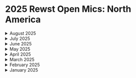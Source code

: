 # 2025 Rewst Open Mics: North America

<details>

<summary>August 2025</summary>

[august-8-2025-automating-license-purchase-requests-via-teams.md](august-8-2025-automating-license-purchase-requests-via-teams.md "mention")

[august-1-2025.md](august-1-2025.md "mention")

</details>

<details>

<summary>July 2025</summary>

[july-25-2025-how-to-streamline-your-automations-with-organization-tags.md](july-25-2025-how-to-streamline-your-automations-with-organization-tags.md "mention")

[july-18-2025-mastering-ms-teams-automations.md](july-18-2025-mastering-ms-teams-automations.md "mention")

[july-11-2025-a-fedex-automation-that-delivers.md](july-11-2025-a-fedex-automation-that-delivers.md "mention")

[july-4-2025-the-value-of-learning-with-a-noob-mindset.md](july-4-2025-the-value-of-learning-with-a-noob-mindset.md "mention")

</details>

<details>

<summary>June 2025</summary>

[june-27-2025-the-big-news-from-flow-2025.md](june-27-2025-the-big-news-from-flow-2025.md "mention")

[june-20-2025-the-psa-automations-that-quietly-saves-hours-every-week.md](june-20-2025-the-psa-automations-that-quietly-saves-hours-every-week.md "mention")

[june-13-2025-build-peace-of-mind-into-your-automation-stack-with-this-setup.md](june-13-2025-build-peace-of-mind-into-your-automation-stack-with-this-setup.md "mention")

[june-6-2025-auto-assign-connectwise-tickets.md](june-6-2025-auto-assign-connectwise-tickets.md "mention")

</details>

<details>

<summary>May 2025</summary>

[may-30-2025-inside-a-new-partners-first-workflow.md](may-30-2025-inside-a-new-partners-first-workflow.md "mention")

[may-23-2025.md](may-23-2025.md "mention")

[may-16-2025-secure-your-help-desk-with-face-match-automation.md](../../rewst-open-mics-north-america/2025-roc-open-mics/may-16-2025-secure-your-help-desk-with-face-match-automation.md "mention")

[may-9-2025-no-webhook-no-problem-automating-microsoft-bookings-with-emails.md](../../rewst-open-mics-north-america/2025-roc-open-mics/may-9-2025-no-webhook-no-problem-automating-microsoft-bookings-with-emails.md "mention")

[may-2-2025-how-one-trick-tamed-this-workflow-builders-chaos.md](../../rewst-open-mics-north-america/2025-roc-open-mics/may-2-2025-how-one-trick-tamed-this-workflow-builders-chaos.md "mention")

</details>

<details>

<summary>April 2025</summary>

[april-25-2025-from-guesswork-to-gold-automating-client-profitability-with-precision.md](april-25-2025-from-guesswork-to-gold-automating-client-profitability-with-precision.md "mention")

[april-11-2025.md](april-11-2025.md "mention")

[april-4-2025-powershell-in-rewst-preview.md](april-4-2025-powershell-in-rewst-preview.md "mention")

</details>

<details>

<summary>March 2025</summary>

[march-7-2025-microsoft-now-auditing-p1-licenses-usage.md](march-7-2025-microsoft-now-auditing-p1-licenses-usage.md "mention")

[march-14-2025-an-m365-special-workflows-that-focus-on-microsoft-365.md](march-14-2025-an-m365-special-workflows-that-focus-on-microsoft-365.md "mention")

[march-21-2025-showing-the-first-workflow-we-ever-made.md](march-21-2025-showing-the-first-workflow-we-ever-made.md "mention")

[march-28-2025-how-little-changes-and-small-updates-bring-big-value.md](march-28-2025-how-little-changes-and-small-updates-bring-big-value.md "mention")

</details>

<details>

<summary>February 2025</summary>

[february-7-2025-its-official-rewst-now-supports-agent-smith.md](february-7-2025-its-official-rewst-now-supports-agent-smith.md "mention")

[february-14-2025-valentines-day-edition.md](february-14-2025-valentines-day-edition.md "mention")

[february-21-2025-live-from-right-of-boom-2025-its-the-weekly-roc-open-mic.md](february-21-2025-live-from-right-of-boom-2025-its-the-weekly-roc-open-mic.md "mention")

[february-28-2025-rewst-just-dropped-4-new-integrations.md](february-28-2025-rewst-just-dropped-4-new-integrations.md "mention")

</details>

<details>

<summary>January 2025</summary>

[january-3-2025-pax8-oauth-connecting-multiple-products-github-challenges.md](january-3-2025-pax8-oauth-connecting-multiple-products-github-challenges.md "mention")

[january-10-2025-simple-automation-demos-device-lookups-and-payment-notificaitons.md](january-10-2025-simple-automation-demos-device-lookups-and-payment-notificaitons.md "mention")

[january-17-2025-cloudflare-compliance-and-pro-tips.md](january-17-2025-cloudflare-compliance-and-pro-tips.md "mention")

[january-24-2025-migration-and-compliance-workflows...-whats-the-cluck-about-powershell.md](january-24-2025-migration-and-compliance-workflows...-whats-the-cluck-about-powershell.md "mention")

[january-31-2025-aharon-has-some-big-news-about-platform-improvments.md](january-31-2025-aharon-has-some-big-news-about-platform-improvments.md "mention")

</details>

